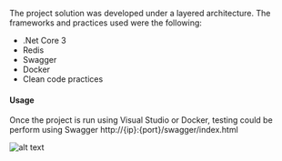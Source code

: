 The project solution was developed under a layered architecture. The frameworks and practices used were the following:
- .Net Core 3
- Redis
- Swagger
- Docker
- Clean code practices

#### Usage
Once the project is run using Visual Studio or Docker, testing could be perform using Swagger
http://{ip}:{port}/swagger/index.html

![alt text](https://i.ibb.co/hBwD95w/Captura.png)

